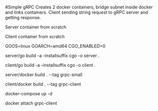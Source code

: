 #Simple gRPC
Creates 2 docker containers, bridge subnet inside docker and links containers.
Client sending string request to gRPC server and getting response.

Server container from scratch

Client container from scratch

GOOS=linux
GOARCH=amd64
CGO_ENABLED=0

server/go build -a -installsuffix cgo -o server .

client/go build -a -installsuffix cgo -o client .

server/docker build . --tag grpc-small

client/docker build . --tag grpc-client

docker-compose up -d

docker attach grpc-client